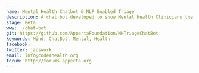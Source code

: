```yaml
---
name: Mental Health Chatbot & NLP Enabled Triage
description: A chat bot developed to show Mental Health Clinicians the art of what is possible in the area of chatbot development. The bot was designed in consultation with UK Mental Health Clinicians, and follows NICE guidelines.
stage: Beta
www:  /chat-bot
git: https://github.com/AppertaFoundation/MHTriageChatBot
keywords: Mind, ChatBot, Mental, Health
facebook: 
twitter: jacswork
email: info@code4health.org
forum: http://forums.apperta.org 
--- 
```

